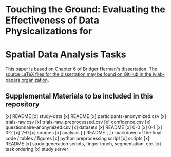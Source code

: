 # Touching the Ground: Evaluating the Effectiveness of Data Physicalizations for
# Spatial Data Analysis Tasks

This paper is based on Chapter 6 of Bridger Herman's dissertation.
[The source LaTeX files for the dissertation may be found on GitHub in the ivlab-papers organization](https://github.umn.edu/ivlab-papers/Bridger-Thesis-Proposal).


## Supplemental Materials to be included in this repository

[x] README
[x] study-data
  [x] README
  [x] participants-anonymized.csv
  [x] trials-raw.csv
  [x] trials-raw_preprocessed.csv
  [x] confidence.csv
  [x] questionnaire-anonymized.csv
[x] datasets
  [x] README
  [x] 0-0
  [x] 0-1
  [x] 0-2
  [x] 2-0
  [x] sources
[x] analysis
  [ ] README
  [ ] r markdown of the final code / tables / figures
  [x] python preprocessing script
[x] scripts
  [x] README
  [x] study generation scripts, finger touch, segmentation, etc.
  [x] task ordering
  [x] study server